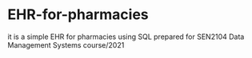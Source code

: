 # EHR-for-pharmacies
it is a simple EHR for pharmacies using SQL prepared for SEN2104 Data Management Systems course/2021
